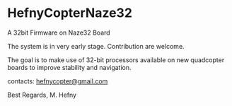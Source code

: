 HefnyCopterNaze32
=================

A 32bit Firmware on Naze32 Board


The system is in very early stage. Contribution are welcome.

The goal is to make use of 32-bit processors available on new quadcopter boards to improve stability and navigation.


contacts: hefnycopter@gmail.com

Best Regards,
   M. Hefny
